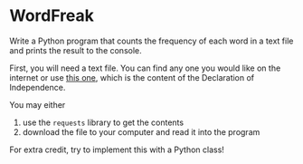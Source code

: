 # WordFreak

Write a Python program that counts the frequency of each word in a text file and prints the result to the console.

First, you will need a text file. You can find any one you would like on the internet or use [this one](https://cdn.serc.carleton.edu/files/teaching_computation/workshop_2018/activities/plain_text_version_declaration_inde.txt), which is the content of the Declaration of Independence.

You may either
1. use the `requests` library to get the contents
2. download the file to your computer and read it into the program

For extra credit, try to implement this with a Python class!
